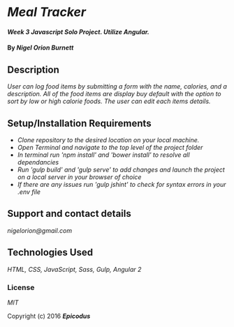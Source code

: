 # _Meal Tracker_

#### _Week 3 Javascript Solo Project. Utilize Angular._

#### By _**Nigel Orion Burnett**_

## Description

_User can log food items by submitting a form with the name, calories, and a description. All of the food items are display buy default with the option to sort by low or high calorie foods. The user can edit each items details._


## Setup/Installation Requirements

* _Clone repository to the desired location on your local machine._
* _Open Terminal and navigate to the top level of the project folder_
* _In terminal run 'npm install' and 'bower install' to resolve all dependancies_
* _Run 'gulp build' and 'gulp serve' to add changes and launch the project on a local server in your browser of choice_
* _If there are any issues run 'gulp jshint' to check for syntax errors in your .env file_

## Support and contact details

_nigelorion@gmail.com_

## Technologies Used

_HTML, CSS, JavaScript, Sass, Gulp, Angular 2_

### License

*MIT*

Copyright (c) 2016 **_Epicodus_**
